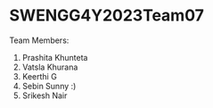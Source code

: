# SWENGG4Y2023Team07

Team Members:
1. Prashita Khunteta
2. Vatsla Khurana
3. Keerthi G
4. Sebin Sunny :)
5. Srikesh Nair
